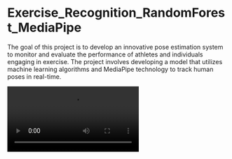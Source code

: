 # Exercise_Recognition_RandomForest_MediaPipe
The goal of this project is to develop an innovative pose estimation system to monitor and evaluate the performance of athletes and individuals engaging in exercise. The project involves developing a model that utilizes machine learning algorithms and MediaPipe technology to track human poses in real-time. 

![PushUp Test](https://github.com/Emced-Abras/Exercise_Recognition_RandomForest_MediaPipe/blob/main/PushUp_Test.MP4)
